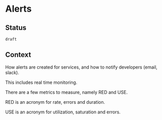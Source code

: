 # Alerts

## Status

`draft`

## Context

How alerts are created for services, and how to notify developers (email, slack).

This includes real time monitoring.


There are a few metrics to measure, namely RED and USE.

RED is an acronym for rate, errors and duration.

USE is an acronym for utilization, saturation and errors.
